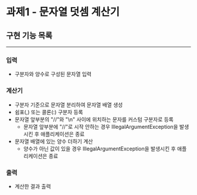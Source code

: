 # 과제1 - 문자열 덧셈 계산기
## 구현 기능 목록
<hr>

### 입력
- 구분자와 양수로 구성된 문자열 입력

### 계산기
- 구분자 기준으로 문자열 분리하여 문자열 배열 생성
- 쉼표(,) 또는 콜론(:) 구분자 등록
- 문자열 앞부분의 "//"와 "\n" 사이에 위치하는 문자를 커스텀 구분자로 등록
  - 문자열 앞부분에 "//"로 시작 안하는 경우 IllegalArgumentException을 발생시킨 후 애플리케이션은 종료
- 문자열 배열에 있는 양수 더하기 계산
    - 양수가 아닌 값이 있을 경우 IllegalArgumentException을 발생시킨 후 애플리케이션은 종료

### 출력
- 계산한 결과 출력